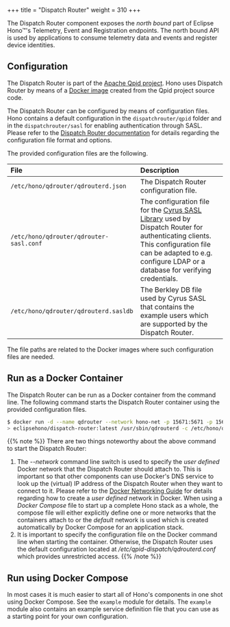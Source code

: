 +++
title = "Dispatch Router"
weight = 310
+++

The Dispatch Router component exposes the *north bound* part of Eclipse Hono&trade;'s Telemetry, Event and Registration endpoints.
The north bound API is used by applications to consume telemetry data and events and register device identities.
<!--more-->

## Configuration

The Dispatch Router is part of the [Apache Qpid project](https://qpid.apache.org). Hono uses Dispatch Router by means of a [Docker image](https://hub.docker.com/r/gordons/qpid-dispatch/) created from the Qpid project source code.

The Dispatch Router can be configured by means of configuration files. Hono contains a default configuration in the `dispatchrouter/qpid` folder and in the `dispatchrouter/sasl` for enabling authentication through SASL. Please refer to the [Dispatch Router documentation](https://qpid.apache.org/components/dispatch-router/index.html) for details regarding the configuration file format and options.

The provided configuration files are the following.

| File                                     | Description                                                      |
| :--------------------------------------- | :--------------------------------------------------------------- |
| `/etc/hono/qdrouter/qdrouterd.json`  | The Dispatch Router configuration file. |
| `/etc/hono/qdrouter/qdrouter-sasl.conf` | The configuration file for the [Cyrus SASL Library](http://www.cyrusimap.org/sasl/getting_started.html) used by Dispatch Router for authenticating clients. This configuration file can be adapted to e.g. configure LDAP or a database for verifying credentials.
| `/etc/hono/qdrouter/qdrouterd.sasldb` | The Berkley DB file used by Cyrus SASL that contains the example users which are supported by the Dispatch Router.

The file paths are related to the Docker images where such configuration files are needed.

## Run as a Docker Container

The Dispatch Router can be run as a Docker container from the command line. The following command starts the Dispatch Router container using the provided configuration files.

~~~sh
$ docker run -d --name qdrouter --network hono-net -p 15671:5671 -p 15672:5672 -p 15673:5673 \
> eclipsehono/dispatch-router:latest /usr/sbin/qdrouterd -c /etc/hono/qdrouter/qdrouterd.json
~~~

{{% note %}}
There are two things noteworthy about the above command to start the Dispatch Router:

1. The *--network* command line switch is used to specify the *user defined* Docker network that the Dispatch Router should attach to. This is important so that other components can use Docker's DNS service to look up the (virtual) IP address of the Dispatch Router when they want to connect to it. Please refer to the [Docker Networking Guide](https://docs.docker.com/engine/userguide/networking/#/user-defined-networks) for details regarding how to create a *user defined* network in Docker. When using a *Docker Compose* file to start up a complete Hono stack as a whole, the compose file will either explicitly define one or more networks that the containers attach to or the *default* network is used which is created automatically by Docker Compose for an application stack.
2. It is important to specify the configuration file on the Docker command line when starting the container. Otherwise, the Dispatch Router uses the default configuration located at */etc/qpid-dispatch/qdrouterd.conf* which provides unrestricted access.
{{% /note %}}

## Run using Docker Compose

In most cases it is much easier to start all of Hono's components in one shot using Docker Compose.
See the `example` module for details. The `example` module also contains an example service definition file that
you can use as a starting point for your own configuration.
